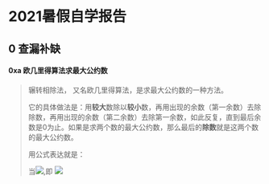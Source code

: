 # 2021暑假自学报告



## 0 查漏补缺

#### 0xa 欧几里得算法求最大公约数

>  辗转相除法， 又名欧几里得算法，是求最大公约数的一种方法。
>
> 它的具体做法是：用**较大**数除以**较小**数，再用出现的余数（第一余数）去除除数，再用出现的余数（第二余数）去除第一余数，如此反复，直到最后余数是0为止。如果是求两个数的最大公约数，那么最后的**除数**就是这两个数的最大公约数。
>
> 用公式表达就是：
>
> 当![](https://latex.codecogs.com/svg.image?a=q*b&plus;r),即 ![](http://latex.codecogs.com/svg.latex?a\div{b}=q\cdots{r})

